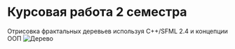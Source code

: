 # Курсовая работа 2 семестра
Отрисовка фрактальных деревьев используя C++/SFML 2.4 и концепции ООП
![Дерево](https://imgur.com/TYmwdHp)
